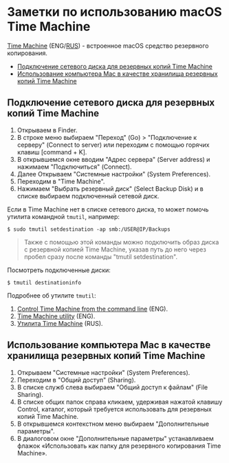 # Заметки по использованию macOS Time Machine

[Time Machine](https://support.apple.com/en-us/HT201250) (ENG/[RUS](https://support.apple.com/ru-ru/HT201250)) - встроенное macOS средство резервного копирования.

<!--ts-->
  * [Подключение сетевого диска для резервных копий Time Machine](#подключение-сетевого-диска-для-резервных-копий-time-machine)
  * [Использование компьютера Mac в качестве хранилища резервных копий Time Machine](#использование-компьютера-mac-в-качестве-хранилища-резервных-копий-time-machine)
 <!--te-->

<a id="connect-network-drive"></a>
## Подключение сетевого диска для резервных копий Time Machine

1. Открываем в Finder.
2. В строке меню выбираем "Переход" (Go) > "Подключение к серверу" (Connect to server) или переходим с помощью горячих клавиш [command + K].
3. В открывшемся окне вводим "Адрес сервера" (Server address) и нажимаем "Подключиться" (Connect).
4. Далее Открываем "Системные настройки" (System Preferences).
5. Переходим в "Time Machine".
6. Нажимаем "Выбрать резервный диск" (Select Backup Disk) и в списке выбираем подключенный сетевой диск.

Если в Time Machine нет в списке сетевого диска, то может помочь утилита командной `tmutil`, например:

	$ sudo tmutil setdestination -ap smb:/USER@IP/Backups
	
> Также c помощью этой команды можно подключить образ диска с резервной копией Time Machine, указав путь до него через пробел сразу после команды "tmutil setdestination".
	
Посмотреть подключенные диски: 
	
	$ tmutil destinationinfo

Подробнее об утилите `tmutil`:

1. [Control Time Machine from the command line](https://www.macworld.com/article/2033804/control-time-machine-from-the-command-line.html) (ENG).
2. [Time Machine utility](https://ss64.com/osx/tmutil.html) (ENG).
3. [Утилита Time Machine](http://osxh.ru/command/tmutil-terminal-time-machine) (RUS). 

<a id="file-sharing"></a>
## Использование компьютера Mac в качестве хранилища резервных копий Time Machine

1. Открываем "Системные настройки" (System Preferences).
2. Переходим в "Общий доступ" (Sharing).
3. В списке служб слева выбираем "Общий доступ к файлам" (File Sharing).
4. В списке общих папок справа кликаем, удерживая нажатой клавишу Control, каталог, который требуется использовать для резервных копий Time Machine. 
5. В открывшемся контекстном меню выбираем "Дополнительные параметры".
6. В диалоговом окне "Дополнительные параметры" устанавливаем флажок «Использовать как папку для резервного копирования Time Machine».
